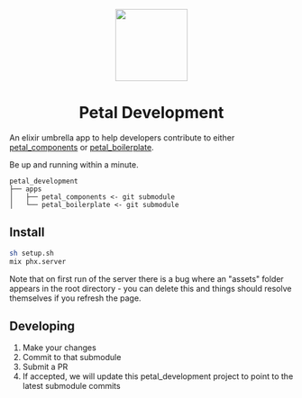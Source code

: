<p align="center">
  <img src="https://res.cloudinary.com/wickedsites/image/upload/v1635752721/petal/logo_rh2ras.png" height="128">
  <h1 align="center">Petal Development</h1>
</p>

An elixir umbrella app to help developers contribute to either [petal_components](https://github.com/petalframework/petal_components) or [petal_boilerplate](https://github.com/petalframework/petal_boilerplate).

Be up and running within a minute.

```
petal_development
├── apps
│   ├── petal_components <- git submodule
│   └── petal_boilerplate <- git submodule
```

## Install

```bash
sh setup.sh
mix phx.server
```

Note that on first run of the server there is a bug where an "assets" folder appears in the root directory - you can delete this and things should resolve themselves if you refresh the page.
## Developing

1. Make your changes
2. Commit to that submodule
3. Submit a PR
4. If accepted, we will update this petal_development project to point to the latest submodule commits

